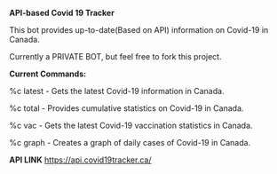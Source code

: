 **API-based Covid 19 Tracker**

This bot provides up-to-date(Based on API) information on Covid-19 in Canada.

Currently a PRIVATE BOT, but feel free to fork this project.


**Current Commands:**

%c latest - Gets the latest Covid-19 information in Canada.

%c total - Provides cumulative statistics on Covid-19 in Canada.

%c vac - Gets the latest Covid-19 vaccination statistics in Canada.

%c graph - Creates a graph of daily cases of Covid-19 in Canada.

**API LINK**
https://api.covid19tracker.ca/
